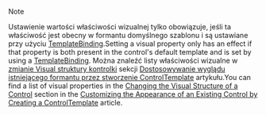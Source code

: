> [!NOTE]
>  <span data-ttu-id="d1803-101">Ustawienie wartości właściwości wizualnej tylko obowiązuje, jeśli ta właściwość jest obecny w formantu domyślnego szablonu i są ustawiane przy użyciu [TemplateBinding](~/docs/framework/wpf/advanced/templatebinding-markup-extension.md).</span><span class="sxs-lookup"><span data-stu-id="d1803-101">Setting a visual property only has an effect if that property is both present in the control's default template and is set by using a [TemplateBinding](~/docs/framework/wpf/advanced/templatebinding-markup-extension.md).</span></span> <span data-ttu-id="d1803-102">Można znaleźć listy właściwości wizualne w [zmianie Visual struktury kontrolki](~/docs/framework/wpf/controls/customizing-the-appearance-of-an-existing-control.md#changing-the-visual-structure-of-a-control) sekcji [Dostosowywanie wyglądu istniejącego formantu przez stworzenie ControlTemplate](~/docs/framework/wpf/controls/customizing-the-appearance-of-an-existing-control.md) artykułu.</span><span class="sxs-lookup"><span data-stu-id="d1803-102">You can find a list of visual properties in the [Changing the Visual Structure of a Control](~/docs/framework/wpf/controls/customizing-the-appearance-of-an-existing-control.md#changing-the-visual-structure-of-a-control) section in the [Customizing the Appearance of an Existing Control by Creating a ControlTemplate](~/docs/framework/wpf/controls/customizing-the-appearance-of-an-existing-control.md) article.</span></span>
  
